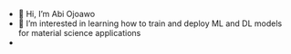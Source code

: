 - 👋 Hi, I’m Abi Ojoawo
- 👀 I’m interested in learning how to train and deploy ML and DL models for material science applications
- 

<!---
aiojoawo/aiojoawo is a ✨ special ✨ repository because its `README.md` (this file) appears on your GitHub profile.
You can click the Preview link to take a look at your changes.
--->
